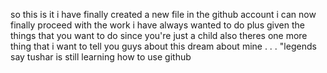 so this is it i have finally created a new file in the github account i can now finally proceed with the work i have always wanted to do plus given the things that you want to do since you're just a  child also theres one more thing that i want to tell you guys about this dream about mine
.
.
.
"legends say tushar is still learning how to use github
